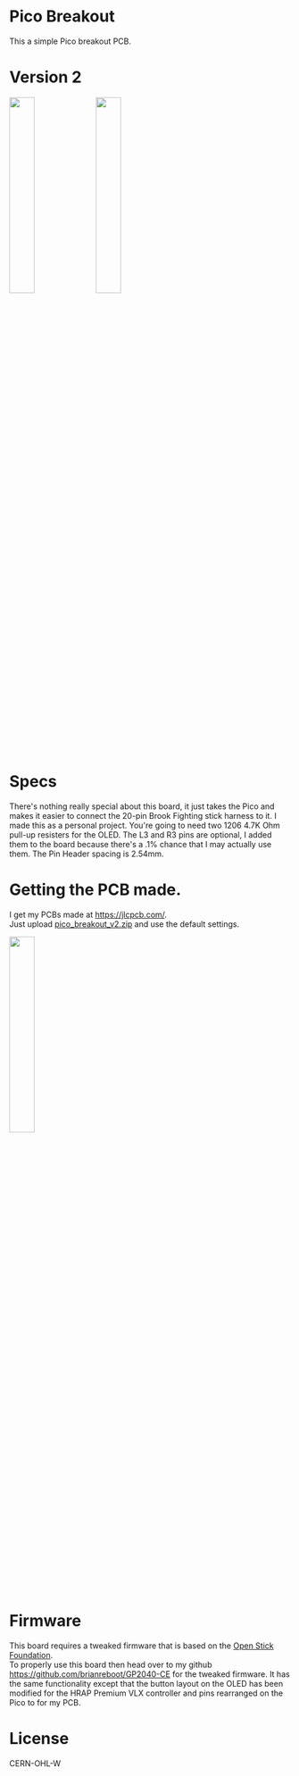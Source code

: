 # Pico Breakout
This a simple Pico breakout PCB.

# Version 2
<img src="https://github.com/brianreboot/brian-pico-breakout/blob/main/Version%202/3D%20Renderings/front.png" height=30% width=30% > <img src="https://github.com/brianreboot/brian-pico-breakout/blob/main/Version%202/3D%20Renderings/back.png" height=30% width=30% >

# Specs
There's nothing really special about this board, it just takes the Pico and makes it easier to connect the 20-pin Brook Fighting stick harness to it. I made this as a personal project. You're going to need two 1206 4.7K Ohm pull-up resisters for the OLED. The L3 and R3 pins are optional, I added them to the board because there's a .1% chance that I may actually use them. The Pin Header spacing is 2.54mm.

# Getting the PCB made.
I get my PCBs made at <https://jlcpcb.com/>.  <br />
Just upload [pico_breakout_v2.zip](https://github.com/brianreboot/brian-pico-breakout/blob/main/Version%202/gerbers/pico_breakout_v2.zip) and use the default settings.

<img src="https://github.com/brianreboot/brian-pico-breakout/blob/main/jlcpcb%20pcb%20options/pcb%20options.png" height=30% width=30% >

# Firmware
This board requires a tweaked firmware that is based on the [Open Stick Foundation](https://github.com/OpenStickFoundation/GP2040-CE).<br />
To properly use this board then head over to my github <https://github.com/brianreboot/GP2040-CE> for the tweaked firmware. It has the same functionality except that the button layout on the OLED has been modified for the HRAP Premium VLX controller and pins rearranged on the Pico to for my PCB.

# License
CERN-OHL-W


